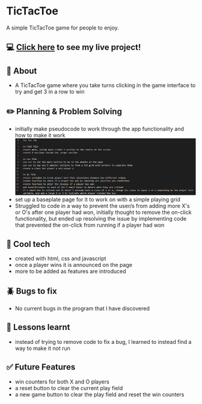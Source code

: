 # TicTacToe
A simple TicTacToe game for people to enjoy.

## :computer: [Click here](#) to see my live project!

## :page_facing_up: About
- A TicTacToe game where you take turns clicking in the game interface to try and get 3 in a row to win

## :pencil2: Planning & Problem Solving
- initially make pseudocode to work through the app functionality and how to make it work
![pseudocode picture](./TicTacToePseudoCode.png)
- set up a baseplate page for it to work on with a simple playing grid
- Struggled to code in a way to prevent the user/s from adding more X's or O's after one player had won, initially thought to remove the on-click functionality, but ended up resolving the issue by implementing code that prevented the on-click from running if a player had won

## :rocket: Cool tech
- created with html, css and javascript
- once a player wins it is announced on the page
- more to be added as features are introduced

## :beetle: Bugs to fix
- No current bugs in the program that I have discovered

## :notebook: Lessons learnt
- instead of trying to remove code to fix a bug, I learned to instead find a way to make it not run

## :white_check_mark: Future Features
- win counters for both X and O players
- a reset button to clear the current play field
- a new game button to clear the play field and reset the win counters